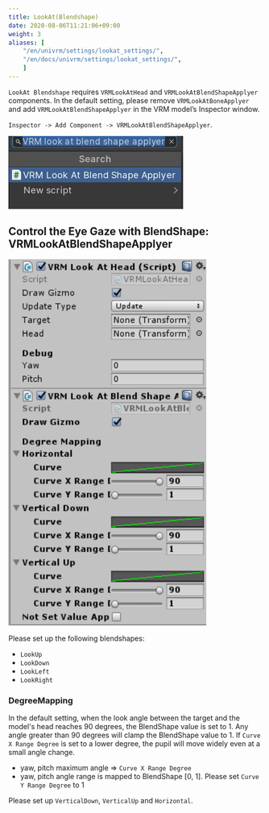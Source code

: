 ```yaml
---
title: LookAt(Blendshape)
date: 2020-08-06T11:21:06+09:00
weight: 3
aliases: [
    "/en/univrm/settings/lookat_settings/",
    "/en/docs/univrm/settings/lookat_settings/",
    ]
---
```


`LookAt Blendshape` requires `VRMLookAtHead` and `VRMLookAtBlendShapeApplyer` components. 
In the default setting, please remove `VRMLookAtBoneApplyer` and add `VRMLookAtBlendShapeApplyer` in the VRM model’s Inspector window.

`Inspector -> Add Component -> VRMLookAtBlendShapeApplyer`.

![image](/images/vrm/add_vrm_lookat_blendshape.jpg)

## Control the Eye Gaze with BlendShape: VRMLookAtBlendShapeApplyer

![image](/images/wiki/blendshape_applyer.png)

Please set up the following blendshapes:

* `LookUp` 
* `LookDown` 
* `LookLeft` 
* `LookRight`

### DegreeMapping

In the default setting, when the look angle between the target and the model's head reaches 90 degrees, the BlendShape value is set to 1. Any angle greater than 90 degrees will clamp the BlendShape value to 1. If `Curve X Range Degree` is set to a lower degree, the pupil will move widely even at a small angle change.

* yaw, pitch maximum angle  => `Curve X Range Degree`
* yaw, pitch angle range is mapped to BlendShape [0, 1]. Please set `Curve Y Range Degree` to 1

Please set up `VerticalDown`, `VerticalUp` and `Horizontal`.
